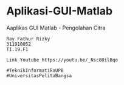 # Aplikasi-GUI-Matlab
Aaplikas GUI Matlab - Pengolahan Citra
`````
Ray Fathur Rizky
311910052
TI.19.F1

Link Youtube https://youtu.be/_Nsc8OilBqo

#TeknikInformatikaUPB
#UniversitasPelitaBangsa
